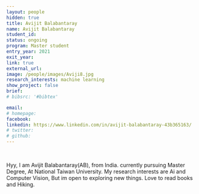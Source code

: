 ```yaml
---
layout: people
hidden: true
title: Avijit Balabantaray
name: Avijit Balabantaray
student_id: 
status: ongoing
program: Master student
entry_year: 2021
exit_year: 
link: true
external_url: 
image: /people/images/Aviji8.jpg
research_interests: machine learning
show_project: false
brief:
# bibsrc: '#bibtex'

email: 
# homepage: 
facebook: 
linkedin: https://www.linkedin.com/in/avijit-balabantaray-43b365163/
# twitter:
# github:
---
```


<br />

Hyy, I am Avijit Balabantaray(AB), from India. currently pursuing Master Degree, At National Taiwan University. My research interests are Ai and Computer Vision, But im open to exploring new things.
Love to read books and Hiking. 
